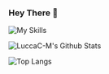 ### Hey There :wave:

![My Skills](https://skillicons.dev/icons?i=c,cpp,bash)


![LuccaC-M's Github Stats](https://github-readme-stats.vercel.app/api?username=LuccaC-M&count_private=true&show_icons=true&theme=vue)

![Top Langs](https://github-readme-stats.vercel.app/api/top-langs/?username=LuccaC-M&count_private=true&theme=vue)


